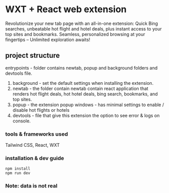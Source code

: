 # WXT + React web extension
Revolutionize your new tab page with an all-in-one extension: Quick Bing searches, unbeatable hot flight and hotel deals, plus instant access to your top sites and bookmarks. Seamless, personalized browsing at your fingertips – Unlimited exploration awaits! 

## project structure
entrypoints - folder contains newtab, popup and background folders and devtools file. 
1. background - set the default settings when installing the extension. 
2. newtab - the folder contain newtab contain react application that renders hot flight deals, hot hotel deals, bing search, bookmarks, and top sites.
3. popup - the extension popup windows - has minimal settings to enable / disable hot flights or hotels  
4. devtools - file that give this extension the option to see error & logs on console.

### tools & frameworks used
Tailwind CSS, React, WXT

### installation & dev guide
```
npm install
npm run dev
```

### Note: data is not real
